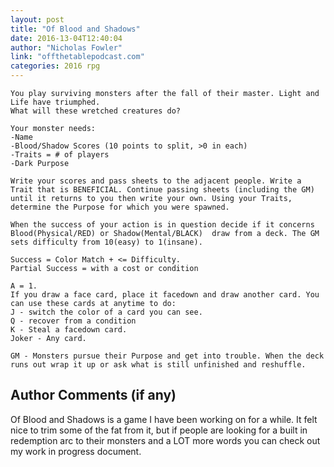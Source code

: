 ```yaml
---
layout: post
title: "Of Blood and Shadows"
date: 2016-13-04T12:40:04
author: "Nicholas Fowler"
link: "offthetablepodcast.com"
categories: 2016 rpg
---
```

```
You play surviving monsters after the fall of their master. Light and Life have triumphed. 
What will these wretched creatures do? 

Your monster needs:
-Name
-Blood/Shadow Scores (10 points to split, >0 in each)
-Traits = # of players
-Dark Purpose

Write your scores and pass sheets to the adjacent people. Write a Trait that is BENEFICIAL. Continue passing sheets (including the GM) until it returns to you then write your own. Using your Traits, determine the Purpose for which you were spawned.

When the success of your action is in question decide if it concerns Blood(Physical/RED) or Shadow(Mental/BLACK)  draw from a deck. The GM sets difficulty from 10(easy) to 1(insane). 

Success = Color Match + <= Difficulty.
Partial Success = with a cost or condition

A = 1. 
If you draw a face card, place it facedown and draw another card. You can use these cards at anytime to do:
J - switch the color of a card you can see.
Q - recover from a condition
K - Steal a facedown card.
Joker - Any card.

GM - Monsters pursue their Purpose and get into trouble. When the deck runs out wrap it up or ask what is still unfinished and reshuffle.
```
## Author Comments (if any)

Of Blood and Shadows is a game I have been working on for a while. It felt nice to trim some of the fat from it, but if people are looking for a built in redemption arc to their monsters and a LOT more words you can check out my work in progress document.
